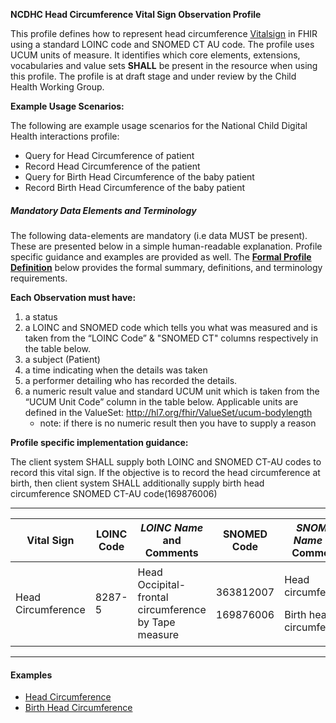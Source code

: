 **NCDHC Head Circumference Vital Sign Observation Profile**

This profile defines  how to represent head circumference [Vitalsign] in FHIR using a standard LOINC code and SNOMED CT AU code. The profile uses UCUM units of measure. It identifies which core elements, extensions, vocabularies and value sets **SHALL** be present in the resource when using this profile. 
The profile is at draft stage and under review by the Child Health Working Group. 

**Example Usage Scenarios:**

The following are example usage scenarios for the National Child Digital Health interactions
profile:

-   Query for Head Circumference of patient
-   Record Head Circumference of the patient
-   Query for Birth Head Circumference of the baby patient
-   Record Birth Head Circumference of the baby patient


##### Mandatory Data Elements and Terminology


The following data-elements are mandatory (i.e data MUST be present). These are presented below in a simple human-readable explanation. Profile specific guidance and examples are provided as well.  The [**Formal Profile Definition**](#profile) below provides the  formal summary, definitions, and  terminology requirements.  

**Each Observation must have:**

1.  a status  
1.  a LOINC and SNOMED code which tells you what was measured and is taken from the “LOINC Code” & "SNOMED CT" columns respectively in the table below.
1.  a subject (Patient)
1.  a time indicating when the details was taken
1.	a performer detailing who has recorded the details.
1.  a numeric result value and standard UCUM unit which is taken from the “UCUM Unit Code” column in the table below. Applicable units are defined in the ValueSet: http://hl7.org/fhir/ValueSet/ucum-bodylength
    -   note: if there is no numeric result then you have to supply a reason

**Profile specific implementation guidance:**

The client system SHALL supply both LOINC and SNOMED CT-AU codes to record this vital sign. If the objective is to record the head circumference at birth, then client system SHALL additionally supply birth head circumference SNOMED CT-AU code(169876006)


---

<table class="grid">
  <thead>
    <tr>
      <th>Vital Sign</th>
      <th>LOINC Code</th>
      <th><em>LOINC Name </em>and Comments</th>
	  <th>SNOMED Code</th>
      <th><em>SNOMED Name </em>and Comments</th>
      <th>UCUM Unit Code</th>
    </tr>
  </thead>
  <tbody>
    <tr>
      <td>Head Circumference</td>
      <td>8287-5</td>
      <td>Head Occipital-frontal circumference by Tape measure</td>
      <td><p>363812007</p><p>169876006</p></td>
	  <td><p>Head circumference</p><p>Birth head circumference</p></td>
	  <td>cm, [in_i]</td>
    </tr>
    
  </tbody>
</table>

---


#### Examples

- [Head Circumference](Observation-head-circumference.html)
- [Birth Head Circumference](Observation-birth-head-circumference.html)

[Vitalsign]: http://hl7.org/fhir/STU3/observation-vitalsigns.html
[extensible]: http://hl7.org/fhir/terminologies.html#extensible
[General Guidance Section]: definitions.html
